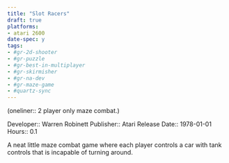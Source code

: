 ```yaml
---
title: "Slot Racers"
draft: true
platforms:
- atari 2600
date-spec: y
tags:
- #gr-2d-shooter 
- #gr-puzzle 
- #gr-best-in-multiplayer 
- #gr-skirmisher 
- #gr-na-dev 
- #gr-maze-game 
- #quartz-sync
---
```


(oneliner:: 2 player only maze combat.)

Developer:: Warren Robinett
Publisher:: Atari
Release Date:: 1978-01-01
Hours:: 0.1

A neat little maze combat game where each player controls a car with tank controls that is incapable of turning around.